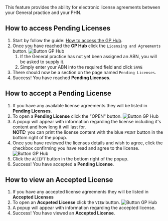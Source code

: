 This feature provides the ability for electronic license agreements between your General practice and your PHN.

## How to access **Pending Licenses**

1. Start by follow the guide: <a href="../../practices/introduction/#how-to-access-the-gp-hub" target="_blank">How to access the GP Hub</a>.
2. Once you have reached the **GP Hub** click the `Licensing and Agreements` button.
    ![Button GP Hub](../../images/btn-license-agreements.png)  
      1. If the General practice has not yet been assigned an ABN, you will be asked to supply it.
      2. Simply enter your ABN into the required field and click `SAVE`
3. There should now be a section on the page named `Pending Licenses`.
4. Success! You have reached **Pending Licenses**.

## How to accept a **Pending License**

1. If you have any available license agreements they will be listed in **Pending Licenses**.
2. To open a **Pending License** click the "OPEN" button.
    ![Button GP Hub](../../images/row-pending-license.png)
3. A popup will appear with information regarding the license including it's content and how long it will last for.  
    **NOTE:** you can print the license content with the blue `PRINT` button in the bottom right of the popup.
4. Once you have reviewed the licenses details and wish to agree, click the checkbox confirming you have read and agree to the license. 
    ![Button GP Hub](../../images/chk-license-agree.png)
5. Click the `ACCEPT` button in the bottom right of the popup.
6. Success! You have accepted a **Pending License**.

## How to view an **Accepted License**

1. If you have any accepted license agreements they will be listed in **Accepted Licenses**
2. To open an **Accpeted License** click the `VIEW` button.
    ![Button GP Hub](../../images/row-accepted-license.png)
3. A popup will appear with information regarding the accepted license.
4. Success! You have viewed an **Accepted License**.